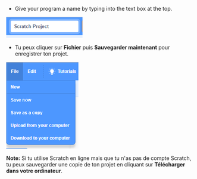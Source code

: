 + Give your program a name by typing into the text box at the top.

![scratch project name textbox](images/name.png)

+ Tu peux cliquer sur **Fichier** puis **Sauvegarder maintenant** pour enregistrer ton projet.

![screenshot](images/save.png)

**Note:** Si tu utilise Scratch en ligne mais que tu n'as pas de compte Scratch, tu peux sauvegarder une copie de ton projet en cliquant sur **Télécharger dans votre ordinateur**.